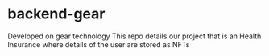 # backend-gear

Developed on gear technology
 This repo details our project that is an Health Insurance where details of the user are stored as NFTs
